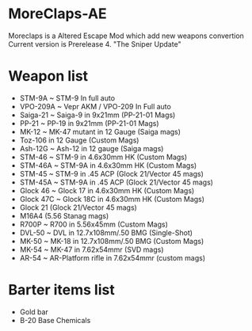 # MoreClaps-AE
Moreclaps is a Altered Escape Mod which add new weapons convertion
Current version is Prerelease  4. "The Sniper Update"

# Weapon list
* STM-9A ~ STM-9 In full auto
* VPO-209A ~ Vepr AKM / VPO-209 In Full auto 
* Saiga-21 ~ Saiga-9 in 9x21mm (PP-21-01 Mags)
* PP-21 ~ PP-19 in 9x21mm (PP-21-01 Mags)
* MK-12 ~ MK-47 mutant in 12 Gauge (Saiga mags)
* Toz-106 in 12 Gauge (Custom Mags)
* Ash-12G ~ Ash-12 in 12 gauge (Saiga mags)
* STM-46 ~ STM-9 in 4.6x30mm HK (Custom Mags)
* STM-46A ~ STM-9A in 4.6x30mm HK (Custom Mags)
* STM-45 ~ STM-9 in .45 ACP (Glock 21/Vector 45 mags)
* STM-45A ~ STM-9A in .45 ACP (Glock 21/Vector 45 mags)
* Glock 46 ~ Glock 17 in 4.6x30mm HK (Custom Mags)
* Glock 47C ~ Glock 18C in 4.6x30mm HK (Custom Mags)
* Glock 21 (Glock 21/Vector 45 mags)
* M16A4 (5.56 Stanag mags)
* R700P ~ R700 in 5.56x45mm (Custom Mags)
* DVL-50 ~ DVL in 12.7x108mm/.50 BMG (Single-Shot)
* MK-50 ~ MK-18 in 12.7x108mm/.50 BMG (Custom Mags)
* MK-54 ~ MK-47 in 7.62x54mmr (SVD mags)
* AR-54 ~ AR-Platform rifle in 7.62x54mmr (custom mags)
# Barter items list
* Gold bar
* B-20 Base Chemicals

